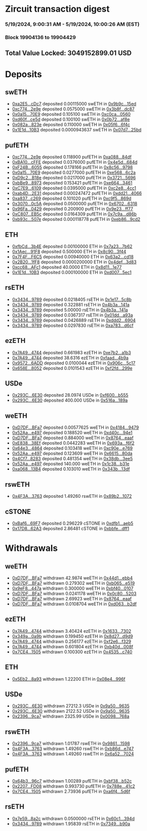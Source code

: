 # Zircuit transaction digest
### 5/19/2024, 9:00:31 AM - 5/19/2024, 10:00:26 AM (EST)
### Block 19904136 to 19904429

## Total Value Locked: 3049152899.01 USD

# Deposits
## swETH
- [0xa2E5...cDc7](https://etherscan.io/address/0xa2E56f959f62Ded520974d81174c25aa9089cDc7) deposited 0.00115000 swETH in [0x9b9c...15ed](https://etherscan.io/tx/0xa2E56f959f62Ded520974d81174c25aa9089cDc7)
- [0xc774...2e9e](https://etherscan.io/address/0xc774d6373f67879BFf1901897Fce24101A9C2e9e) deposited 0.0575000 swETH in [0x3b8f...dc87](https://etherscan.io/tx/0xc774d6373f67879BFf1901897Fce24101A9C2e9e)
- [0x0a15...70E9](https://etherscan.io/address/0x0a151cbA00Cb03caA0BC86FBB3100D3e294070E9) deposited 0.105100 swETH in [0xc0ca...0560](https://etherscan.io/tx/0x0a151cbA00Cb03caA0BC86FBB3100D3e294070E9)
- [0xd60f...ce5d](https://etherscan.io/address/0xd60f6e75a87A7D16d2A0539E1d21c1164fFFce5d) deposited 0.100100 swETH in [0x0b72...af8e](https://etherscan.io/tx/0xd60f6e75a87A7D16d2A0539E1d21c1164fFFce5d)
- [0x082a...823e](https://etherscan.io/address/0x082a7745762A21089D79b7AE877D77481adb823e) deposited 0.110000 swETH in [0x05f6...6f4c](https://etherscan.io/tx/0x082a7745762A21089D79b7AE877D77481adb823e)
- [0x1E1d...10B3](https://etherscan.io/address/0x1E1dE2e03ed74142bD040c1DBCF4D9127B0010B3) deposited 0.0000943637 swETH in [0x07d7...25bd](https://etherscan.io/tx/0x1E1dE2e03ed74142bD040c1DBCF4D9127B0010B3)
## pufETH
- [0xc774...2e9e](https://etherscan.io/address/0xc774d6373f67879BFf1901897Fce24101A9C2e9e) deposited 0.118900 pufETH in [0xa088...84df](https://etherscan.io/tx/0xc774d6373f67879BFf1901897Fce24101A9C2e9e)
- [0xBA10...cFFE](https://etherscan.io/address/0xBA105E51d6847B78Eb23044Db72977008913cFFE) deposited 0.0376000 pufETH in [0x4e5d...684d](https://etherscan.io/tx/0xBA105E51d6847B78Eb23044Db72977008913cFFE)
- [0xF24B...6055](https://etherscan.io/address/0xF24Bf4C5881d5DBadCCe00f57Aff8CF07fa56055) deposited 0.178166 pufETH in [0x8c56...9798](https://etherscan.io/tx/0xF24Bf4C5881d5DBadCCe00f57Aff8CF07fa56055)
- [0x0a15...70E9](https://etherscan.io/address/0x0a151cbA00Cb03caA0BC86FBB3100D3e294070E9) deposited 0.0277000 pufETH in [0xe568...6c2a](https://etherscan.io/tx/0x0a151cbA00Cb03caA0BC86FBB3100D3e294070E9)
- [0xD9c2...B18e](https://etherscan.io/address/0xD9c2A6B86B430c4E99F5fEf0c425D345B34bB18e) deposited 0.0217000 pufETH in [0x3721...5696](https://etherscan.io/tx/0xD9c2A6B86B430c4E99F5fEf0c425D345B34bB18e)
- [0xbBe9...8973](https://etherscan.io/address/0xbBe966b68777863f4373F935a4C9aF3c8D2d8973) deposited 0.153421 pufETH in [0xe664...3461](https://etherscan.io/tx/0xbBe966b68777863f4373F935a4C9aF3c8D2d8973)
- [0xC7E9...6109](https://etherscan.io/address/0xC7E9d666F8460ef345F87816a342C342912E6109) deposited 0.0395000 pufETH in [0xc2e8...4cc1](https://etherscan.io/tx/0xC7E9d666F8460ef345F87816a342C342912E6109)
- [0xab4D...2E31](https://etherscan.io/address/0xab4D6a11569E2950999168c88ae79F7499562E31) deposited 0.000247472 pufETH in [0xdd21...4066](https://etherscan.io/tx/0xab4D6a11569E2950999168c88ae79F7499562E31)
- [0xa837...c269](https://etherscan.io/address/0xa8376c377C45E036ADbdd5a1d809f11898cec269) deposited 0.101020 pufETH in [0xc9f5...869d](https://etherscan.io/tx/0xa8376c377C45E036ADbdd5a1d809f11898cec269)
- [0x3070...0c5A](https://etherscan.io/address/0x307016b41A2D964469387Aa18e92E9579f000c5A) deposited 0.0500000 pufETH in [0x6702...6318](https://etherscan.io/tx/0x307016b41A2D964469387Aa18e92E9579f000c5A)
- [0x96Fa...0429](https://etherscan.io/address/0x96Fa718d56FD00E07081e582EfdA65B9417d0429) deposited 0.200900 pufETH in [0x9e23...ff77](https://etherscan.io/tx/0x96Fa718d56FD00E07081e582EfdA65B9417d0429)
- [0xC807...EB5c](https://etherscan.io/address/0xC807485fEE0391549b98DB72d285224453cdEB5c) deposited 0.0164309 pufETH in [0x7c9a...d86b](https://etherscan.io/tx/0xC807485fEE0391549b98DB72d285224453cdEB5c)
- [0xb93c...507e](https://etherscan.io/address/0xb93cb38E5a263Ff4F0f0F130E1aDA4B06b36507e) deposited 0.000118778 pufETH in [0xeb86...9cd2](https://etherscan.io/tx/0xb93cb38E5a263Ff4F0f0F130E1aDA4B06b36507e)
## ETH
- [0xfbCd...3b4E](https://etherscan.io/address/0xfbCddCB8B0da8d73CA2F854120e75CF2F5363b4E) deposited 0.00100000 ETH in [0x7a23...7b62](https://etherscan.io/tx/0xfbCddCB8B0da8d73CA2F854120e75CF2F5363b4E)
- [0x1Aec...91F8](https://etherscan.io/address/0x1AecbA5Af25d90F9a36Eda909EaA1ED912A891F8) deposited 0.500000 ETH in [0x8c90...3f44](https://etherscan.io/tx/0x1AecbA5Af25d90F9a36Eda909EaA1ED912A891F8)
- [0x7F4F...F6C5](https://etherscan.io/address/0x7F4FA39C102458e6E8530e33794B836f2077F6C5) deposited 0.00940000 ETH in [0x63a2...cd18](https://etherscan.io/tx/0x7F4FA39C102458e6E8530e33794B836f2077F6C5)
- [0x2B20...1fF8](https://etherscan.io/address/0x2B206A51D009882A5810F609e1dc4796986C1fF8) deposited 0.0000200000 ETH in [0x4def...3d83](https://etherscan.io/tx/0x2B206A51D009882A5810F609e1dc4796986C1fF8)
- [0xcc68...AFc1](https://etherscan.io/address/0xcc68C198F0fA7C8541f253eDA836631FC5eCAFc1) deposited 40.0000 ETH in [0x8d11...1e77](https://etherscan.io/tx/0xcc68C198F0fA7C8541f253eDA836631FC5eCAFc1)
- [0x1E1d...10B3](https://etherscan.io/address/0x1E1dE2e03ed74142bD040c1DBCF4D9127B0010B3) deposited 0.000100000 ETH in [0xd007...5ec1](https://etherscan.io/tx/0x1E1dE2e03ed74142bD040c1DBCF4D9127B0010B3)
## rsETH
- [0x3434...9789](https://etherscan.io/address/0x34349c5569e7B846c3558961552D2202760A9789) deposited 0.0218405 rsETH in [0x1e17...5c8b](https://etherscan.io/tx/0x34349c5569e7B846c3558961552D2202760A9789)
- [0x3434...9789](https://etherscan.io/address/0x34349c5569e7B846c3558961552D2202760A9789) deposited 0.322881 rsETH in [0x4b3a...141a](https://etherscan.io/tx/0x34349c5569e7B846c3558961552D2202760A9789)
- [0x3434...9789](https://etherscan.io/address/0x34349c5569e7B846c3558961552D2202760A9789) deposited 5.00000 rsETH in [0x4b3a...141a](https://etherscan.io/tx/0x34349c5569e7B846c3558961552D2202760A9789)
- [0x3434...9789](https://etherscan.io/address/0x34349c5569e7B846c3558961552D2202760A9789) deposited 0.0367317 rsETH in [0x01dd...a93a](https://etherscan.io/tx/0x34349c5569e7B846c3558961552D2202760A9789)
- [0x3434...9789](https://etherscan.io/address/0x34349c5569e7B846c3558961552D2202760A9789) deposited 0.0426889 rsETH in [0xddd2...6904](https://etherscan.io/tx/0x34349c5569e7B846c3558961552D2202760A9789)
- [0x3434...9789](https://etherscan.io/address/0x34349c5569e7B846c3558961552D2202760A9789) deposited 0.0297830 rsETH in [0xa783...d6cf](https://etherscan.io/tx/0x34349c5569e7B846c3558961552D2202760A9789)
## ezETH
- [0x7A49...4744](https://etherscan.io/address/0x7A493Be5c2ce014cD049Bf178a1ac0Db1B434744) deposited 0.661983 ezETH in [0xe7b2...a1b3](https://etherscan.io/tx/0x7A493Be5c2ce014cD049Bf178a1ac0Db1B434744)
- [0x7A49...4744](https://etherscan.io/address/0x7A493Be5c2ce014cD049Bf178a1ac0Db1B434744) deposited 38.6316 ezETH in [0xfaad...4b9a](https://etherscan.io/tx/0x7A493Be5c2ce014cD049Bf178a1ac0Db1B434744)
- [0x9572...6ADD](https://etherscan.io/address/0x9572B46b12891b5DeA314f4CE26fC77FD19d6ADD) deposited 0.0100044 ezETH in [0x906c...5c17](https://etherscan.io/tx/0x9572B46b12891b5DeA314f4CE26fC77FD19d6ADD)
- [0x658E...8052](https://etherscan.io/address/0x658Ef2c62cB2655B9Ef9cf806567022555Ce8052) deposited 0.0101543 ezETH in [0xf2fd...299e](https://etherscan.io/tx/0x658Ef2c62cB2655B9Ef9cf806567022555Ce8052)
## USDe
- [0x293C...6E30](https://etherscan.io/address/0x293C6937D8D82e05B01335F7B33FBA0c8e256E30) deposited 28.0974 USDe in [0xf600...b555](https://etherscan.io/tx/0x293C6937D8D82e05B01335F7B33FBA0c8e256E30)
- [0x293C...6E30](https://etherscan.io/address/0x293C6937D8D82e05B01335F7B33FBA0c8e256E30) deposited 400.000 USDe in [0x516a...189a](https://etherscan.io/tx/0x293C6937D8D82e05B01335F7B33FBA0c8e256E30)
## weETH
- [0xD7DF...BFa7](https://etherscan.io/address/0xD7DF7E085214743530afF339aFC420c7c720BFa7) deposited 0.00577625 weETH in [0x4184...9479](https://etherscan.io/tx/0xD7DF7E085214743530afF339aFC420c7c720BFa7)
- [0x52Aa...e497](https://etherscan.io/address/0x52Aa899454998Be5b000Ad077a46Bbe360F4e497) deposited 0.188520 weETH in [0xd40c...94e1](https://etherscan.io/tx/0x52Aa899454998Be5b000Ad077a46Bbe360F4e497)
- [0xD7DF...BFa7](https://etherscan.io/address/0xD7DF7E085214743530afF339aFC420c7c720BFa7) deposited 0.884000 weETH in [0x8764...eaaf](https://etherscan.io/tx/0xD7DF7E085214743530afF339aFC420c7c720BFa7)
- [0xE838...38Ef](https://etherscan.io/address/0xE838208D4213136DE74564018A8C8B4A5c6738Ef) deposited 0.0442283 weETH in [0x693a...f6f2](https://etherscan.io/tx/0xE838208D4213136DE74564018A8C8B4A5c6738Ef)
- [0x64e3...4864](https://etherscan.io/address/0x64e3a1F1E3E8D9d04BE474e70A8462218B384864) deposited 0.103418 weETH in [0xc90e...e769](https://etherscan.io/tx/0x64e3a1F1E3E8D9d04BE474e70A8462218B384864)
- [0x52Aa...e497](https://etherscan.io/address/0x52Aa899454998Be5b000Ad077a46Bbe360F4e497) deposited 0.123609 weETH in [0x6615...80da](https://etherscan.io/tx/0x52Aa899454998Be5b000Ad077a46Bbe360F4e497)
- [0x4Cf7...8283](https://etherscan.io/address/0x4Cf7CfD14158d878c1A76c18bC35B3c3911a8283) deposited 0.481354 weETH in [0x38db...3ee5](https://etherscan.io/tx/0x4Cf7CfD14158d878c1A76c18bC35B3c3911a8283)
- [0x52Aa...e497](https://etherscan.io/address/0x52Aa899454998Be5b000Ad077a46Bbe360F4e497) deposited 140.000 weETH in [0x1c38...b31e](https://etherscan.io/tx/0x52Aa899454998Be5b000Ad077a46Bbe360F4e497)
- [0xa068...13B4](https://etherscan.io/address/0xa068c82d97bD605DfE62F9052E857a3afba513B4) deposited 0.103010 weETH in [0x343b...13df](https://etherscan.io/tx/0xa068c82d97bD605DfE62F9052E857a3afba513B4)
## rswETH
- [0x4F3A...3763](https://etherscan.io/address/0x4F3A319c3409Ab6620Fde7B2cb2CDCe932873763) deposited 1.49260 rswETH in [0x89b2...1072](https://etherscan.io/tx/0x4F3A319c3409Ab6620Fde7B2cb2CDCe932873763)
## cSTONE
- [0xBaf6...69F7](https://etherscan.io/address/0xBaf6F047d6e5aF369440DB15a8aCBc16f30B69F7) deposited 0.296229 cSTONE in [0xdfb1...aeb5](https://etherscan.io/tx/0xBaf6F047d6e5aF369440DB15a8aCBc16f30B69F7)
- [0x17D8...62A3](https://etherscan.io/address/0x17D8568E4778d17A744061d7B45Aea9F9Ed062A3) deposited 2.86481 cSTONE in [0xbbfe...dff1](https://etherscan.io/tx/0x17D8568E4778d17A744061d7B45Aea9F9Ed062A3)
# Withdrawals
## weETH
- [0xD7DF...BFa7](https://etherscan.io/address/0xD7DF7E085214743530afF339aFC420c7c720BFa7) withdrawn 42.9874 weETH in [0x44d1...ebb4](https://etherscan.io/tx/0xD7DF7E085214743530afF339aFC420c7c720BFa7)
- [0xD7DF...BFa7](https://etherscan.io/address/0xD7DF7E085214743530afF339aFC420c7c720BFa7) withdrawn 0.279302 weETH in [0xb065...e519](https://etherscan.io/tx/0xD7DF7E085214743530afF339aFC420c7c720BFa7)
- [0x9eF8...447a](https://etherscan.io/address/0x9eF850CbE707969216BBC29fa35f9d00d7dE447a) withdrawn 0.300000 weETH in [0xbf40...0107](https://etherscan.io/tx/0x9eF850CbE707969216BBC29fa35f9d00d7dE447a)
- [0xD7DF...BFa7](https://etherscan.io/address/0xD7DF7E085214743530afF339aFC420c7c720BFa7) withdrawn 0.0241178 weETH in [0x0c80...5203](https://etherscan.io/tx/0xD7DF7E085214743530afF339aFC420c7c720BFa7)
- [0xD7DF...BFa7](https://etherscan.io/address/0xD7DF7E085214743530afF339aFC420c7c720BFa7) withdrawn 2.69923 weETH in [0x8764...eaaf](https://etherscan.io/tx/0xD7DF7E085214743530afF339aFC420c7c720BFa7)
- [0xD7DF...BFa7](https://etherscan.io/address/0xD7DF7E085214743530afF339aFC420c7c720BFa7) withdrawn 0.0108704 weETH in [0xd063...b2df](https://etherscan.io/tx/0xD7DF7E085214743530afF339aFC420c7c720BFa7)
## ezETH
- [0x7A49...4744](https://etherscan.io/address/0x7A493Be5c2ce014cD049Bf178a1ac0Db1B434744) withdrawn 3.40424 ezETH in [0x1633...7302](https://etherscan.io/tx/0x7A493Be5c2ce014cD049Bf178a1ac0Db1B434744)
- [0x349a...0a9b](https://etherscan.io/address/0x349a8bA6b6cf1D1f03Aeb8fD619C73E3372B0a9b) withdrawn 0.199450 ezETH in [0x8d27...d9d9](https://etherscan.io/tx/0x349a8bA6b6cf1D1f03Aeb8fD619C73E3372B0a9b)
- [0x7A49...4744](https://etherscan.io/address/0x7A493Be5c2ce014cD049Bf178a1ac0Db1B434744) withdrawn 0.256177 ezETH in [0xf2e6...f329](https://etherscan.io/tx/0x7A493Be5c2ce014cD049Bf178a1ac0Db1B434744)
- [0x7A49...4744](https://etherscan.io/address/0x7A493Be5c2ce014cD049Bf178a1ac0Db1B434744) withdrawn 0.601804 ezETH in [0xb40d...008f](https://etherscan.io/tx/0x7A493Be5c2ce014cD049Bf178a1ac0Db1B434744)
- [0x7CE4...1505](https://etherscan.io/address/0x7CE4d8B5510DB25E1A165a451B8d173892A41505) withdrawn 0.100300 ezETH in [0x4535...c740](https://etherscan.io/tx/0x7CE4d8B5510DB25E1A165a451B8d173892A41505)
## ETH
- [0x5Eb2...8a93](https://etherscan.io/address/0x5Eb2A03eA893d70bF04cAAE45daF1DA067748a93) withdrawn 1.22200 ETH in [0x08e4...996f](https://etherscan.io/tx/0x5Eb2A03eA893d70bF04cAAE45daF1DA067748a93)
## USDe
- [0x293C...6E30](https://etherscan.io/address/0x293C6937D8D82e05B01335F7B33FBA0c8e256E30) withdrawn 27212.3 USDe in [0x9a50...9635](https://etherscan.io/tx/0x293C6937D8D82e05B01335F7B33FBA0c8e256E30)
- [0x293C...6E30](https://etherscan.io/address/0x293C6937D8D82e05B01335F7B33FBA0c8e256E30) withdrawn 2122.52 USDe in [0x9a50...9635](https://etherscan.io/tx/0x293C6937D8D82e05B01335F7B33FBA0c8e256E30)
- [0x2396...9ca7](https://etherscan.io/address/0x239636ECaE2D35f24CF3d9E5908dB925b4dc9ca7) withdrawn 2325.99 USDe in [0x0098...768a](https://etherscan.io/tx/0x239636ECaE2D35f24CF3d9E5908dB925b4dc9ca7)
## rswETH
- [0x2396...9ca7](https://etherscan.io/address/0x239636ECaE2D35f24CF3d9E5908dB925b4dc9ca7) withdrawn 1.01787 rswETH in [0x9861...1598](https://etherscan.io/tx/0x239636ECaE2D35f24CF3d9E5908dB925b4dc9ca7)
- [0x4F3A...3763](https://etherscan.io/address/0x4F3A319c3409Ab6620Fde7B2cb2CDCe932873763) withdrawn 1.49260 rswETH in [0xb86d...e747](https://etherscan.io/tx/0x4F3A319c3409Ab6620Fde7B2cb2CDCe932873763)
- [0x4F3A...3763](https://etherscan.io/address/0x4F3A319c3409Ab6620Fde7B2cb2CDCe932873763) withdrawn 1.49260 rswETH in [0x6a52...7024](https://etherscan.io/tx/0x4F3A319c3409Ab6620Fde7B2cb2CDCe932873763)
## pufETH
- [0x64b3...96c7](https://etherscan.io/address/0x64b346eEf38BaAB3FF7981B79072e5a6C23396c7) withdrawn 1.00289 pufETH in [0xbf38...b52c](https://etherscan.io/tx/0x64b346eEf38BaAB3FF7981B79072e5a6C23396c7)
- [0x2207...FD08](https://etherscan.io/address/0x2207F7D4a8be9131706Ba36bC0E8816904b3FD08) withdrawn 0.993730 pufETH in [0x788e...41c2](https://etherscan.io/tx/0x2207F7D4a8be9131706Ba36bC0E8816904b3FD08)
- [0x7CE4...1505](https://etherscan.io/address/0x7CE4d8B5510DB25E1A165a451B8d173892A41505) withdrawn 2.73936 pufETH in [0xa6f4...5d6f](https://etherscan.io/tx/0x7CE4d8B5510DB25E1A165a451B8d173892A41505)
## rsETH
- [0x7e59...8a2c](https://etherscan.io/address/0x7e59c2E03a87Cf422B862bCe00cc76AB2C4E8a2c) withdrawn 0.0500000 rsETH in [0x60c1...394d](https://etherscan.io/tx/0x7e59c2E03a87Cf422B862bCe00cc76AB2C4E8a2c)
- [0x3434...9789](https://etherscan.io/address/0x34349c5569e7B846c3558961552D2202760A9789) withdrawn 1.95839 rsETH in [0x7349...b90a](https://etherscan.io/tx/0x34349c5569e7B846c3558961552D2202760A9789)
